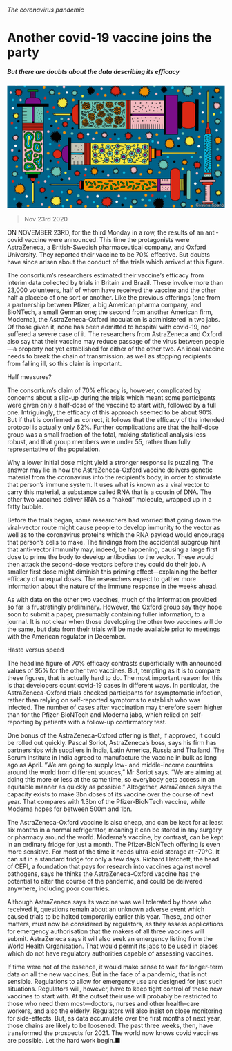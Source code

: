 ###### The coronavirus pandemic

# Another covid-19 vaccine joins the party 

##### But there are doubts about the data describing its efficacy 

![image](images/20201128_STD001.jpg) 

> Nov 23rd 2020 

ON NOVEMBER 23RD, for the third Monday in a row, the results of an anti-covid vaccine were announced. This time the protagonists were AstraZeneca, a British-Swedish pharmaceutical company, and Oxford University. They reported their vaccine to be 70% effective. But doubts have since arisen about the conduct of the trials which arrived at this figure.

The consortium’s researchers estimated their vaccine’s efficacy from interim data collected by trials in Britain and Brazil. These involve more than 23,000 volunteers, half of whom have received the vaccine and the other half a placebo of one sort or another. Like the previous offerings (one from a partnership between Pfizer, a big American pharma company, and BioNTech, a small German one; the second from another American firm, Moderna), the AstraZeneca-Oxford inoculation is administered in two jabs. Of those given it, none has been admitted to hospital with covid-19, nor suffered a severe case of it. The researchers from AstraZeneca and Oxford also say that their vaccine may reduce passage of the virus between people—a property not yet established for either of the other two. An ideal vaccine needs to break the chain of transmission, as well as stopping recipients from falling ill, so this claim is important.


Half measures?

The consortium’s claim of 70% efficacy is, however, complicated by concerns about a slip-up during the trials which meant some participants were given only a half-dose of the vaccine to start with, followed by a full one. Intriguingly, the efficacy of this approach seemed to be about 90%. But if that is confirmed as correct, it follows that the efficacy of the intended protocol is actually only 62%. Further complications are that the half-dose group was a small fraction of the total, making statistical analysis less robust, and that group members were under 55, rather than fully representative of the population.

Why a lower initial dose might yield a stronger response is puzzling. The answer may lie in how the AstraZeneca-Oxford vaccine delivers genetic material from the coronavirus into the recipient’s body, in order to stimulate that person’s immune system. It uses what is known as a viral vector to carry this material, a substance called RNA that is a cousin of DNA. The other two vaccines deliver RNA as a “naked” molecule, wrapped up in a fatty bubble.

Before the trials began, some researchers had worried that going down the viral-vector route might cause people to develop immunity to the vector as well as to the coronavirus proteins which the RNA payload would encourage that person’s cells to make. The findings from the accidental subgroup hint that anti-vector immunity may, indeed, be happening, causing a large first dose to prime the body to develop antibodies to the vector. These would then attack the second-dose vectors before they could do their job. A smaller first dose might diminish this priming effect—explaining the better efficacy of unequal doses. The researchers expect to gather more information about the nature of the immune response in the weeks ahead.

As with data on the other two vaccines, much of the information provided so far is frustratingly preliminary. However, the Oxford group say they hope soon to submit a paper, presumably containing fuller information, to a journal. It is not clear when those developing the other two vaccines will do the same, but data from their trials will be made available prior to meetings with the American regulator in December.

Haste versus speed

The headline figure of 70% efficacy contrasts superficially with announced values of 95% for the other two vaccines. But, tempting as it is to compare these figures, that is actually hard to do. The most important reason for this is that developers count covid-19 cases in different ways. In particular, the AstraZeneca-Oxford trials checked participants for asymptomatic infection, rather than relying on self-reported symptoms to establish who was infected. The number of cases after vaccination may therefore seem higher than for the Pfizer-BioNTech and Moderna jabs, which relied on self-reporting by patients with a follow-up confirmatory test.

One bonus of the AstraZeneca-Oxford offering is that, if approved, it could be rolled out quickly. Pascal Soriot, AstraZeneca’s boss, says his firm has partnerships with suppliers in India, Latin America, Russia and Thailand. The Serum Institute in India agreed to manufacture the vaccine in bulk as long ago as April. “We are going to supply low- and middle-income countries around the world from different sources,” Mr Soriot says. “We are aiming at doing this more or less at the same time, so everybody gets access in an equitable manner as quickly as possible.” Altogether, AstraZeneca says the capacity exists to make 3bn doses of its vaccine over the course of next year. That compares with 1.3bn of the Pfizer-BioNTech vaccine, while Moderna hopes for between 500m and 1bn.

The AstraZeneca-Oxford vaccine is also cheap, and can be kept for at least six months in a normal refrigerator, meaning it can be stored in any surgery or pharmacy around the world. Moderna’s vaccine, by contrast, can be kept in an ordinary fridge for just a month. The Pfizer-BioNTech offering is even more sensitive. For most of the time it needs ultra-cold storage at -70°C. It can sit in a standard fridge for only a few days. Richard Hatchett, the head of CEPI, a foundation that pays for research into vaccines against novel pathogens, says he thinks the AstraZeneca-Oxford vaccine has the potential to alter the course of the pandemic, and could be delivered anywhere, including poor countries.

Although AstraZeneca says its vaccine was well tolerated by those who received it, questions remain about an unknown adverse event which caused trials to be halted temporarily earlier this year. These, and other matters, must now be considered by regulators, as they assess applications for emergency authorisation that the makers of all three vaccines will submit. AstraZeneca says it will also seek an emergency listing from the World Health Organisation. That would permit its jabs to be used in places which do not have regulatory authorities capable of assessing vaccines.

If time were not of the essence, it would make sense to wait for longer-term data on all the new vaccines. But in the face of a pandemic, that is not sensible. Regulations to allow for emergency use are designed for just such situations. Regulators will, however, have to keep tight control of these new vaccines to start with. At the outset their use will probably be restricted to those who need them most—doctors, nurses and other health-care workers, and also the elderly. Regulators will also insist on close monitoring for side-effects. But, as data accumulate over the first months of next year, those chains are likely to be loosened. The past three weeks, then, have transformed the prospects for 2021. The world now knows covid vaccines are possible. Let the hard work begin.■

